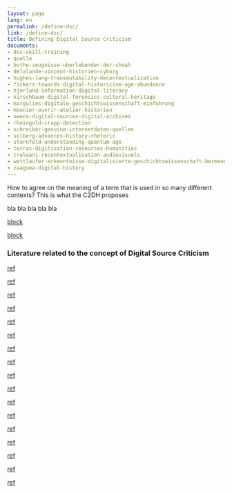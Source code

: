```yaml
---
layout: page
lang: en
permalink: /define-dsc/
link: /define-dsc/
title: Defining Digital Source Criticism
documents:
- dsc-skill-training
- quelle
- bothe-zeugnisse-uberlebender-der-shoah
- delalande-vincent-historien-cyborg
- hughes-lang-transmutability-decontextualization
- fickers-towards-digital-historicism-age-abundance
- hjorland-information-digital-literacy
- kirschbaum-digital-forensics-cultural-heritage
- margulies-digitale-geschichtswissenschaft-einfuhrung
- mounier-ouvrir-atelier-historien
- owens-digital-sources-digital-archives
- rheingold-crapp-detection
- schreiber-genuine-internetdaten-quellen
- solberg-advances-history-rhetoric
- sternfeld-understanding-quantum-age
- terras-digitisation-resources-humanities
- treleani-recontextualisation-audiovisuels
- wettlaufer-erkenntnisse-digitalisierte-geschichtswissenschaft-hermeneutischen
- zaagsma-digital-history
---
```


How to agree on the meaning of a term that is used in so many different contexts? This is what the C2DH proposes

<!-- more -->

bla bla bla bla bla 



[block](dsc-skill-training)

[block](quelle)

### Literature related to the concept of Digital Source Criticism

[ref](bothe-zeugnisse-uberlebender-der-shoah)

[ref](delalande-vincent-historien-cyborg)

[ref](hughes-lang-transmutability-decontextualization)

[ref](fickers-towards-digital-historicism-age-abundance)

[ref](hjorland-information-digital-literacy)

[ref](kirschbaum-digital-forensics-cultural-heritage)

[ref](margulies-digitale-geschichtswissenschaft-einfuhrung)

[ref](mounier-ouvrir-atelier-historien)

[ref](owens-digital-sources-digital-archives)

[ref](rheingold-crapp-detection)

[ref](schreiber-genuine-internetdaten-quellen)

[ref](solberg-advances-history-rhetoric)

[ref](sternfeld-understanding-quantum-age)

[ref](terras-digitisation-resources-humanities)

[ref](treleani-recontextualisation-audiovisuels)

[ref](wettlaufer-erkenntnisse-digitalisierte-geschichtswissenschaft-hermeneutischen)

[ref](zaagsma-digital-history)

